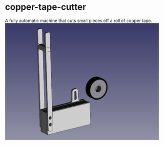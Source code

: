 # copper-tape-cutter
A fully automatic machine that cuts small pieces off a roll of copper tape.
![concept](./concept.png)
